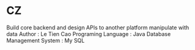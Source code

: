 # CZ
Build core backend and design APIs to another platform manipulate with data
Author : Le Tien Cao
Programing Language : Java
Database Management System : My SQL

